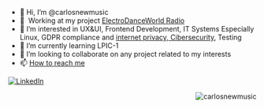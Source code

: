 - 👋 Hi, I’m @carlosnewmusic
- :office: &nbsp;Working at my project [ElectroDanceWorld Radio](https://linktr.ee/ElectroDanceWorldRadio)
- 👀 I’m interested in UX&UI, Frontend Development, IT Systems Especially Linux, GDPR compliance and [internet privacy, Cibersecurity](https://t.me/s/linuxSegurInteresInformatica?q=carlos), Testing
- 🌱 I’m currently learning LPIC-1
- 💞️ I’m looking to collaborate on any project related to my interests
- 📫 [How to reach me](https://www.linkedin.com/in/carlos-rasc%C3%B3n-garcia/)

<!---
carlosnewmusic/carlosnewmusic is a ✨ special ✨ repository because its `README.md` (this file) appears on your GitHub profile.
You can click the Preview link to take a look at your changes.
--->

<p>
  <a href="https://www.linkedin.com/in/carlos-rasc%C3%B3n-garcia/">
    <img alt="LinkedIn" src="https://img.shields.io/badge/linkedin%20-%230077B5.svg?&style=for-the-badge&logo=linkedin&logoColor=white"/>
  </a>
</p>

<a href="#carlosnewmusic-title">
  <img src="https://github-readme-stats.vercel.app/api?username=carlosnewmusic&show_icons=true&count_private=true&include_all_commits=true" alt="carlosnewmusic" align="right" />
</a>
<!---
ejemplo
### 🖥️ A little bit about me...

I work as Internal Tools Engineer.

During the last years I was working on the build system of the main product from the company. I had the opportunity to develop my skills on:

* Build system development CMake and Gradle. Expertise using different platforms: Linux, Darwin, Windows, Android, VxWorks, Integrity, QNX, Lynx and AIX.
* Continuous Integration: Jenkins
* Design and development of automation systems: using scripting languages like Python
* Design and development of web microservices: using Python and micro-frameworks like Flask. Integration with OpenTelemetry and Jaeger
* Containers, specially Docker. Container images optimization
--->
